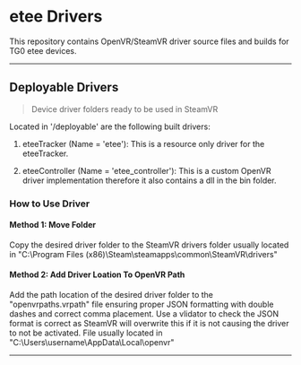 # etee Drivers
This repository contains OpenVR/SteamVR driver source files and builds for TG0 etee devices.

___

## Deployable Drivers

>Device driver folders ready to be used in SteamVR

Located in '/deployable' are the following built drivers:

1) eteeTracker (Name = 'etee'): This is a resource only driver for the eteeTracker.

2) eteeController (Name = 'etee_controller'): This is a custom OpenVR driver implementation therefore it also contains a dll in the bin folder. 


### How to Use Driver

#### Method 1: Move Folder
Copy the desired driver folder to the SteamVR drivers folder usually located in "C:\Program Files (x86)\Steam\steamapps\common\SteamVR\drivers"

#### Method 2: Add Driver Loation To OpenVR Path
Add the path location of the desired driver folder to the "openvrpaths.vrpath" file ensuring proper JSON formatting with double dashes and correct comma placement. Use a vlidator to check the JSON format is correct as SteamVR will overwrite this if it is not causing the driver to not be activated. File usually located in "C:\Users\username\AppData\Local\openvr"

___